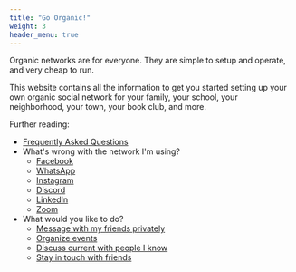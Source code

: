 ```yaml
---
title: "Go Organic!"
weight: 3
header_menu: true
---
```


Organic networks are for everyone.
They are simple to setup and operate, and very cheap to run.

This website contains all the information to get you started setting up your own organic social network for your family, your school, your neighborhood, your town, your book club, and more.

Further reading:

 * [Frequently Asked Questions](faq)
 * What's wrong with the network I'm using?
   * [Facebook](todo)
   * [WhatsApp](todo)
   * [Instagram](todo)
   * [Discord](todo)
   * [LinkedIn](todo)
   * [Zoom](todo)
 * What would you like to do?
   * [Message with my friends privately](todo)
   * [Organize events](todo)
   * [Discuss current with people I know](todo)
   * [Stay in touch with friends](todo)
